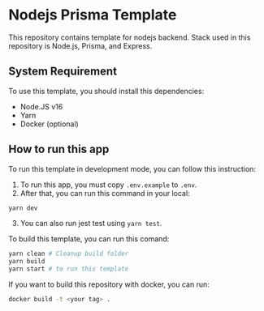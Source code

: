 # Nodejs Prisma Template

This repository contains template for nodejs backend. Stack used in this repository is Node.js, Prisma, and Express.

## System Requirement

To use this template, you should install this dependencies:

- Node.JS v16
- Yarn
- Docker (optional)

## How to run this app

To run this template in development mode, you can follow this instruction:

1. To run this app, you must copy `.env.example` to `.env`.
2. After that, you can run this command in your local:

```sh
yarn dev
```

3. You can also run jest test using `yarn test`.

To build this template, you can run this comand:

```sh
yarn clean # Cleanup build folder
yarn build
yarn start # to run this template
```

If you want to build this repository with docker, you can run:

```sh
docker build -t <your tag> .
```
